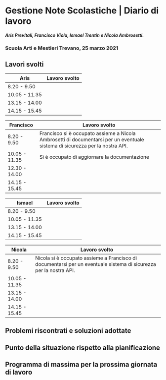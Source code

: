 # Gestione Note Scolastiche | Diario di lavoro

##### Aris Previtali, Francisco Viola, Ismael Trentin e Nicola Ambrosetti.

### Scuola Arti e Mestieri Trevano, 25 marzo 2021

## Lavori svolti

| Aris          | Lavoro svolto                                                                                                          |
| ------------- | ---------------------------------------------------------------------------------------------------------------------- |
| 8.20 - 9.50   | |
| 10.05 - 11.35 | |
| 13.15 - 14.00 | |
| 14.15 - 15.45 | |

| Francisco     | Lavoro svolto                                                                                                          |
| ------------- | ---------------------------------------------------------------------------------------------------------------------- |
| 8.20 - 9.50   | Francisco si è occupato assieme a Nicola Ambrosetti di documentarsi per un eventuale sistema di sicurezza per la nostra API.|
| 10.05 - 11.35 | Si è occupato di aggiornare la documentazione |
| 12.30 - 14.00 | |
| 14.15 - 15.45 | |

| Ismael        | Lavoro svolto                                                                                                                                    |
| ------------- | ------------------------------------------------------------------------------------------------------------------------------------------------ |
| 8.20 - 9.50   | |
| 10.05 - 11.35 | |
| 13.15 - 14.00 | |
| 14.15 - 15.45 | |

| Nicola        | Lavoro svolto                                                                                                                                                                                                    |
| ------------- | ---------------------------------------------------------------------------------------------------------------------------------------------------------------------------------------------------------------- |
| 8.20 - 9.50   |Nicola si è occupato assieme a Francisco  di documentarsi per un eventuale sistema di sicurezza per la nostra API. |
| 10.05 - 11.35 | |
| 13.15 - 14.00 | |
| 14.15 - 15.45 | |

## Problemi riscontrati e soluzioni adottate

## Punto della situazione rispetto alla pianificazione

## Programma di massima per la prossima giornata di lavoro


